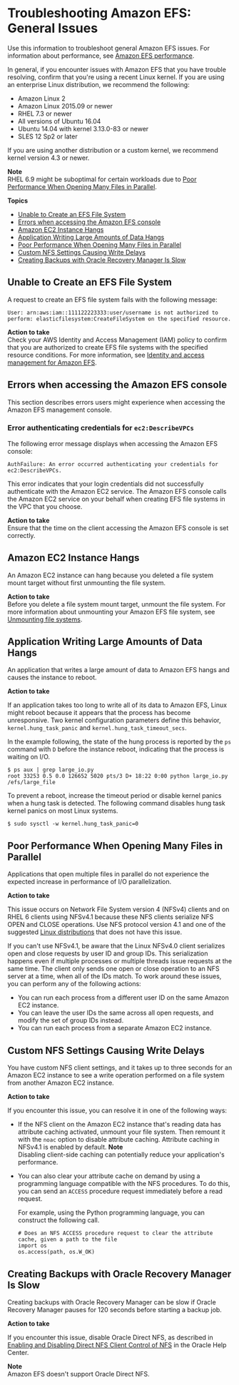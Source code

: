 # Troubleshooting Amazon EFS: General Issues<a name="troubleshooting-efs-general"></a>

Use this information to troubleshoot general Amazon EFS issues\. For information about performance, see [Amazon EFS performance](performance.md)\.

In general, if you encounter issues with Amazon EFS that you have trouble resolving, confirm that you're using a recent Linux kernel\. If you are using an enterprise Linux distribution, we recommend the following:
+ Amazon Linux 2
+ Amazon Linux 2015\.09 or newer
+ RHEL 7\.3 or newer
+ All versions of Ubuntu 16\.04
+ Ubuntu 14\.04 with kernel 3\.13\.0\-83 or newer
+ SLES 12 Sp2 or later

If you are using another distribution or a custom kernel, we recommend kernel version 4\.3 or newer\.

**Note**  
RHEL 6\.9 might be suboptimal for certain workloads due to [Poor Performance When Opening Many Files in Parallel](#open-close-operations-serialized)\.

**Topics**
+ [Unable to Create an EFS File System](#cant-create-filesystem)
+ [Errors when accessing the Amazon EFS console](#efs-console-access-errors)
+ [Amazon EC2 Instance Hangs](#ec2-instance-hangs)
+ [Application Writing Large Amounts of Data Hangs](#application-large-data-hangs)
+ [Poor Performance When Opening Many Files in Parallel](#open-close-operations-serialized)
+ [Custom NFS Settings Causing Write Delays](#custom-nfs-settings-write-delays)
+ [Creating Backups with Oracle Recovery Manager Is Slow](#oracle-backup-slow)

## Unable to Create an EFS File System<a name="cant-create-filesystem"></a>

A request to create an EFS file system fails with the following message:

```
User: arn:aws:iam::111122223333:user/username is not authorized to
perform: elasticfilesystem:CreateFileSystem on the specified resource.
```

**Action to take**  
Check your AWS Identity and Access Management \(IAM\) policy to confirm that you are authorized to create EFS file systems with the specified resource conditions\. For more information, see [Identity and access management for Amazon EFS](auth-and-access-control.md)\.

## Errors when accessing the Amazon EFS console<a name="efs-console-access-errors"></a>

This section describes errors users might experience when accessing the Amazon EFS management console\.

### Error authenticating credentials for `ec2:DescribeVPCs`<a name="efs-console-access-error-ec2"></a>

The following error message displays when accessing the Amazon EFS console:

```
AuthFailure: An error occurred authenticating your credentials for ec2:DescribeVPCs.
```

This error indicates that your login credentials did not successfully authenticate with the Amazon EC2 service\. The Amazon EFS console calls the Amazon EC2 service on your behalf when creating EFS file systems in the VPC that you choose\.

**Action to take**  
Ensure that the time on the client accessing the Amazon EFS console is set correctly\.

## Amazon EC2 Instance Hangs<a name="ec2-instance-hangs"></a>

An Amazon EC2 instance can hang because you deleted a file system mount target without first unmounting the file system\. 

**Action to take**  
Before you delete a file system mount target, unmount the file system\. For more information about unmounting your Amazon EFS file system, see [Unmounting file systems](mounting-fs-mount-cmd-general.md#unmounting-fs)\.

## Application Writing Large Amounts of Data Hangs<a name="application-large-data-hangs"></a>

An application that writes a large amount of data to Amazon EFS hangs and causes the instance to reboot\.

**Action to take**

If an application takes too long to write all of its data to Amazon EFS, Linux might reboot because it appears that the process has become unresponsive\. Two kernel configuration parameters define this behavior, `kernel.hung_task_panic` and `kernel.hung_task_timeout_secs`\.

In the example following, the state of the hung process is reported by the `ps` command with `D` before the instance reboot, indicating that the process is waiting on I/O\.

```
$ ps aux | grep large_io.py
root 33253 0.5 0.0 126652 5020 pts/3 D+ 18:22 0:00 python large_io.py
/efs/large_file
```

To prevent a reboot, increase the timeout period or disable kernel panics when a hung task is detected\. The following command disables hung task kernel panics on most Linux systems\.

```
$ sudo sysctl -w kernel.hung_task_panic=0
```

## Poor Performance When Opening Many Files in Parallel<a name="open-close-operations-serialized"></a>

Applications that open multiple files in parallel do not experience the expected increase in performance of I/O parallelization\.

**Action to take**

This issue occurs on Network File System version 4 \(NFSv4\) clients and on RHEL 6 clients using NFSv4\.1 because these NFS clients serialize NFS OPEN and CLOSE operations\. Use NFS protocol version 4\.1 and one of the suggested [Linux distributions](#recommend.linux.dist) that does not have this issue\.

If you can't use NFSv4\.1, be aware that the Linux NFSv4\.0 client serializes open and close requests by user ID and group IDs\. This serialization happens even if multiple processes or multiple threads issue requests at the same time\. The client only sends one open or close operation to an NFS server at a time, when all of the IDs match\. To work around these issues, you can perform any of the following actions:
+ You can run each process from a different user ID on the same Amazon EC2 instance\.
+ You can leave the user IDs the same across all open requests, and modify the set of group IDs instead\.
+ You can run each process from a separate Amazon EC2 instance\.

## Custom NFS Settings Causing Write Delays<a name="custom-nfs-settings-write-delays"></a>

You have custom NFS client settings, and it takes up to three seconds for an Amazon EC2 instance to see a write operation performed on a file system from another Amazon EC2 instance\.

**Action to take**

If you encounter this issue, you can resolve it in one of the following ways:
+ If the NFS client on the Amazon EC2 instance that's reading data has attribute caching activated, unmount your file system\. Then remount it with the `noac` option to disable attribute caching\. Attribute caching in NFSv4\.1 is enabled by default\.
**Note**  
Disabling client\-side caching can potentially reduce your application's performance\.
+ You can also clear your attribute cache on demand by using a programming language compatible with the NFS procedures\. To do this, you can send an `ACCESS` procedure request immediately before a read request\.

   For example, using the Python programming language, you can construct the following call\.

  ```
  # Does an NFS ACCESS procedure request to clear the attribute cache, given a path to the file
  import os
  os.access(path, os.W_OK)
  ```

## Creating Backups with Oracle Recovery Manager Is Slow<a name="oracle-backup-slow"></a>

Creating backups with Oracle Recovery Manager can be slow if Oracle Recovery Manager pauses for 120 seconds before starting a backup job\.

**Action to take**

If you encounter this issue, disable Oracle Direct NFS, as described in [Enabling and Disabling Direct NFS Client Control of NFS](https://docs.oracle.com/database/122/HPDBI/enabling-and-disabling-direct-nfs-client-control-of-nfs.htm#HPDBI-GUID-27DDB55B-F79E-4F40-8228-5D94456E620B) in the Oracle Help Center\.

**Note**  
Amazon EFS doesn't support Oracle Direct NFS\.